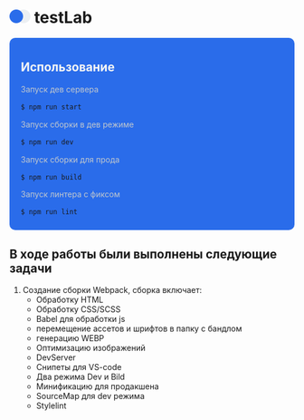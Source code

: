 # <img src='./testlablogo.svg' alt='Логотип проекта testLab' width='37' height='24'/> testLab


<div style='background-color: #2A6CEA; padding: 10px 20px  ; border-radius: 10px; margin-bottom: 20px'>

<h2 style='color: #f5f5f5 ; border: none'>Использование</h2>
<p style='color: #C2C8CD'> Запуск дев сервера</p>

```bash
$ npm run start
```
<p style='color: #C2C8CD'>  Запуск сборки в дев режиме</p>

```bash
$ npm run dev
```

<p style='color: #C2C8CD'> Запуск сборки для прода</p>

```bash
$ npm run build
```

<p style='color: #C2C8CD'> Запуск линтера с фиксом</p>

```bash
$ npm run lint
```
</div>

## В ходе работы были выполнены следующие задачи

1. Создание сборки Webpack, сборка включает:
    - Обработку HTML
    - Обработку CSS/SCSS
    - Babel для обработки js
    - перемещение ассетов и шрифтов в папку с бандлом
    - генерацию WEBP
    - Оптимизацию изображений
    - DevServer
    - Снипеты для VS-code
    - Два режима Dev и Bild
    - Минификацию для продакшена
    - SourceMap для dev режима
    - Stylelint

